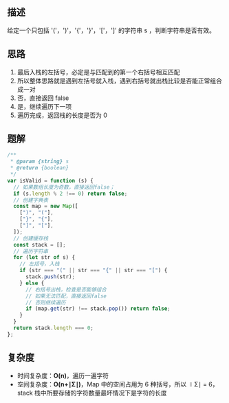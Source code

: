 ## 描述

给定一个只包括 '('，')'，'{'，'}'，'['，']' 的字符串 s ，判断字符串是否有效。

## 思路

1. 最后入栈的左括号，必定是与匹配到的第一个右括号相互匹配
2. 所以整体思路就是遇到左括号就入栈，遇到右括号就出栈比较是否能正常组合成一对
3. 否，直接返回 false
4. 是，继续遍历下一项
5. 遍历完成，返回栈的长度是否为 0

## 题解

```js
/**
 * @param {string} s
 * @return {boolean}
 */
var isValid = function (s) {
  // 如果数组长度为奇数，直接返回false；
  if (s.length % 2 !== 0) return false;
  // 创建字典表
  const map = new Map([
    [")", "("],
    ["}", "{"],
    ["]", "["],
  ]);
  // 创建缓存栈
  const stack = [];
  // 遍历字符串
  for (let str of s) {
    // 左括号，入栈
    if (str === "(" || str === "{" || str === "[") {
      stack.push(str);
    } else {
      // 右括号出栈，检查是否能够组合
      // 如果无法匹配，直接返回false
      // 否则继续遍历
      if (map.get(str) !== stack.pop()) return false;
    }
  }
  return stack.length === 0;
};
```

## 复杂度

- 时间复杂度：**O(n)**，遍历一遍字符
- 空间复杂度：**O(n+∣Σ∣)**，Map 中的空间占用为 6 种括号，所以 ∣Σ∣ = 6，stack 栈中所要存储的字符数量最坏情况下是字符的长度
